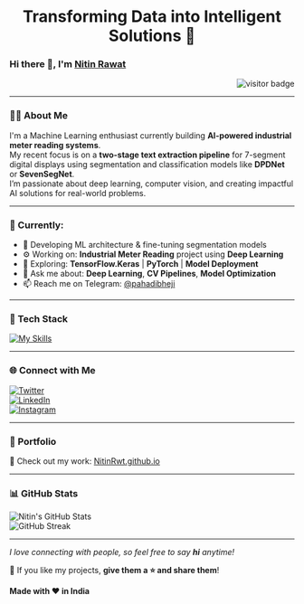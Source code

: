 <!-- GitHub Profile README -->

<h1 align="center">Transforming Data into Intelligent Solutions 🚀</h1>

### Hi there 👋, I'm [Nitin Rawat](https://NitinRwt.github.io)  
<div align="right">
  <img src="https://komarev.com/ghpvc/?username=SauRavRwT&label=Visitors&color=64CCC5&style=flat" alt="visitor badge"/>
</div>

---

### 👨‍💻 About Me

I'm a Machine Learning enthusiast currently building **AI-powered industrial meter reading systems**.  
My recent focus is on a **two-stage text extraction pipeline** for 7-segment digital displays using segmentation and classification models like **DPDNet** or **SevenSegNet**.  
I’m passionate about deep learning, computer vision, and creating impactful AI solutions for real-world problems.

---

### 🚧 Currently:
- 🔭 Developing ML architecture & fine-tuning segmentation models
- ⚙️ Working on: **Industrial Meter Reading** project using **Deep Learning**
- 🌱 Exploring: **TensorFlow.Keras** | **PyTorch** | **Model Deployment**
- 💬 Ask me about: **Deep Learning**, **CV Pipelines**, **Model Optimization**
- 📫 Reach me on Telegram: [@pahadibheji](https://t.me/Sensei13k)

---

### 🧠 Tech Stack

[![My Skills](https://skillicons.dev/icons?i=cpp,dotnet,tensorflow,pytorch,docker,aws,bootstrap,python,css,figma,java)](#)

---

### 🌐 Connect with Me

[![Twitter](https://img.shields.io/badge/Twitter-1DA1F2?style=for-the-badge&logo=twitter&logoColor=white)](https://twitter.com/NitinRwt)  
[![LinkedIn](https://img.shields.io/badge/LinkedIn-0A66C2?style=for-the-badge&logo=linkedin&logoColor=white)](https://www.linkedin.com/in/nitin-rawat-737364271/)  
[![Instagram](https://img.shields.io/badge/Instagram-E4405F?style=for-the-badge&logo=instagram&logoColor=white)](https://www.instagram.com/callme.rawat/)  

---

### 📁 Portfolio

🔗 Check out my work: [NitinRwt.github.io](https://NitinRwt.github.io)

---

### 📊 GitHub Stats

![Nitin's GitHub Stats](https://github-readme-stats.vercel.app/api?username=NitinRwT&show_icons=true&theme=rose)  
![GitHub Streak](https://github-readme-streak-stats.herokuapp.com?user=NitinRwT&theme=rose&card_width=467)

---

_I love connecting with people, so feel free to say **hi** anytime!_

💙 If you like my projects, **give them a ⭐ and share them**!

**Made with ❤️ in India**
